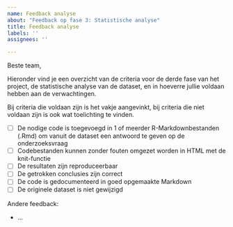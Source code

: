 ```yaml
---
name: Feedback analyse
about: "Feedback op fase 3: Statistische analyse"
title: Feedback analyse
labels: ''
assignees: ''

---
```


Beste team,

Hieronder vind je een overzicht van de criteria voor de derde fase van het project, de statistische analyse van de dataset, en in hoeverre jullie voldaan hebben aan de verwachtingen.

Bij criteria die voldaan zijn is het vakje aangevinkt, bij criteria die niet voldaan zijn is ook wat toelichting te vinden.

- [ ] De nodige code is toegevoegd in 1 of meerder R-Markdownbestanden (.Rmd) om vanuit de dataset een antwoord te geven op de onderzoeksvraag
- [ ] Codebestanden kunnen zonder fouten omgezet worden in HTML met de knit-functie
- [ ] De resultaten zijn reproduceerbaar
- [ ] De getrokken conclusies zijn correct
- [ ] De code is gedocumenteerd in goed opgemaakte Markdown
- [ ] De originele dataset is niet gewijzigd

Andere feedback:

- ...
